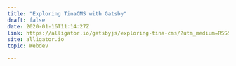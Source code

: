 ```yaml
---
title: "Exploring TinaCMS with Gatsby"
draft: false
date: 2020-01-16T11:14:27Z
link: https://alligator.io/gatsbyjs/exploring-tina-cms/?utm_medium=RSS&utm_source=hune
site: alligator.io
topic: Webdev  

---
```

